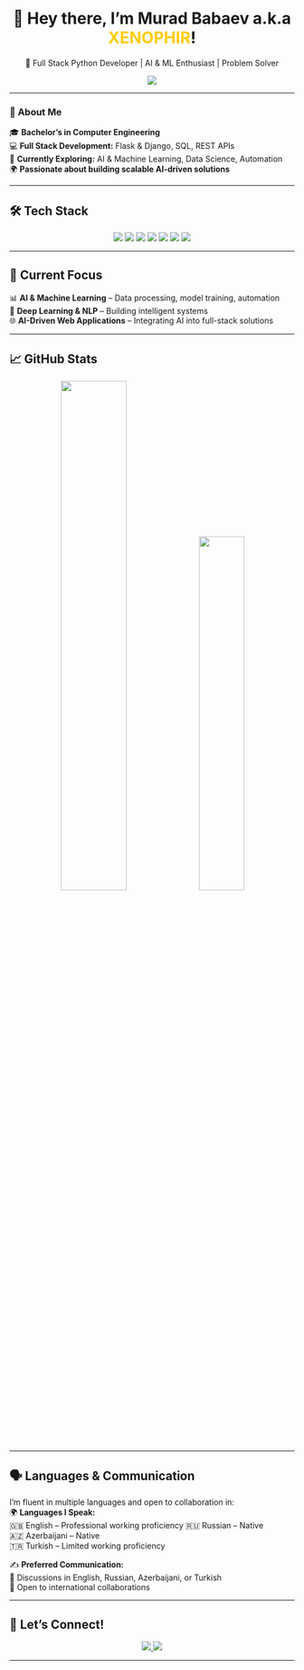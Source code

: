 <h1 align="center">👋 Hey there, I’m Murad Babaev a.k.a <span style="color:#ffcc00">XENOPHIR</span>!</h1>

<p align="center">
🚀 Full Stack Python Developer | AI & ML Enthusiast | Problem Solver
</p>

<p align="center">
  <img src="https://readme-typing-svg.herokuapp.com?font=Fira+Code&pause=1000&color=F7B93E&center=true&width=500&lines=Full+Stack+Python+Developer;AI+%26+ML+Enthusiast;Problem+Solver;Open+to+Collaboration!" />
</p>

---

### 🧠 **About Me**
🎓 **Bachelor’s in Computer Engineering**  
💻 **Full Stack Development:** Flask & Django, SQL, REST APIs  
🧠 **Currently Exploring:** AI & Machine Learning, Data Science, Automation  
🌍 **Passionate about building scalable AI-driven solutions**  

---

## 🛠 **Tech Stack**
<p align="center">
  <img src="https://img.shields.io/badge/Python-3776AB?style=for-the-badge&logo=python&logoColor=white" />
  <img src="https://img.shields.io/badge/Flask-000000?style=for-the-badge&logo=flask&logoColor=white" />
  <img src="https://img.shields.io/badge/Django-092E20?style=for-the-badge&logo=django&logoColor=white" />
  <img src="https://img.shields.io/badge/PostgreSQL-336791?style=for-the-badge&logo=postgresql&logoColor=white" />
  <img src="https://img.shields.io/badge/MySQL-4479A1?style=for-the-badge&logo=mysql&logoColor=white" />
  <img src="https://img.shields.io/badge/Docker-2496ED?style=for-the-badge&logo=docker&logoColor=white" />
  <img src="https://img.shields.io/badge/Git-F05032?style=for-the-badge&logo=git&logoColor=white" />
</p>

---

## 🎯 **Current Focus**
📊 **AI & Machine Learning** – Data processing, model training, automation  
📝 **Deep Learning & NLP** – Building intelligent systems  
🌐 **AI-Driven Web Applications** – Integrating AI into full-stack solutions  

---

## 📈 **GitHub Stats**
<p align="center">
  <img src="https://github-readme-stats.vercel.app/api?username=your-github-username&show_icons=true&theme=tokyonight" width="48%"/>
  <img src="https://github-readme-stats.vercel.app/api/top-langs/?username=your-github-username&layout=compact&theme=tokyonight" width="40%"/>
</p>

---

## 🗣️ **Languages & Communication**
I’m fluent in multiple languages and open to collaboration in:  
🌍 **Languages I Speak:**  
🇬🇧 English – Professional working proficiency
🇷🇺 Russian – Native  
🇦🇿 Azerbaijani – Native  
🇹🇷 Turkish – Limited working proficiency 

✍️ **Preferred Communication:**  
💬 Discussions in English, Russian, Azerbaijani, or Turkish  
📢 Open to international collaborations  

---

## 📡 **Let’s Connect!**
<p align="center">
  <a href="https://www.linkedin.com/in/mbabayev/">
    <img src="https://img.shields.io/badge/LinkedIn-0077B5?style=for-the-badge&logo=linkedin&logoColor=white" />
  </a>
  <a href="mailto:mb.official.444@gmail.com">
    <img src="https://img.shields.io/badge/Email-D14836?style=for-the-badge&logo=gmail&logoColor=white" />
  </a>
</p>

---
